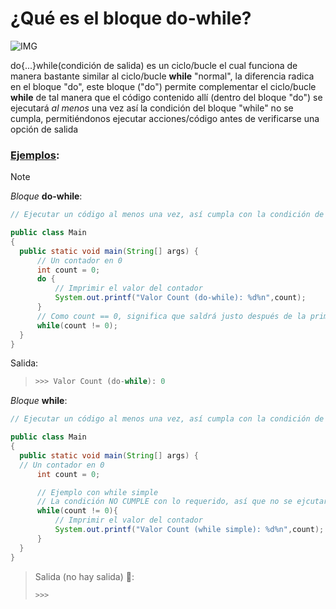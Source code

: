 # ¿Qué es el bloque do-while?

![IMG](https://blogger.googleusercontent.com/img/b/R29vZ2xl/AVvXsEiFb4v2WyHjBy-nI4HcnS2u7q2TAIsn1AhkuxjZ2CeoxdVBLam5jIPYC5BxXsW14z4iUlvfKRWIZZ3FWEgIvcTcjpT9OJovDezOOcGlNdS45_WEyMj08BvasY_nBmNbX5pwUT_re5qxA4M/s640/Sint%25C3%25A1xis+Estructura+Iterativa+Do+While+-+C%2523.PNG "Bloque do{...}while{...}")

do{...}while(condición de salida) es un ciclo/bucle el cual funciona de manera bastante similar al ciclo/bucle **while** "normal", la diferencia radica en el bloque "do", este bloque ("do") permite complementar el ciclo/bucle **while** de tal manera que el código contenido allí (dentro del bloque "do") se ejecutará _al menos_ una vez así la condición del bloque "while" no se cumpla, permitiéndonos ejecutar acciones/código antes de verificarse una opción de salida

### [Ejemplos](./):
>[!NOTE]
>_Bloque_ **do-while**:
>```java
>// Ejecutar un código al menos una vez, así cumpla con la condición de salida
>
>public class Main
>{
>	public static void main(String[] args) {
>	    // Un contador en 0
>		int count = 0;
>		do {
>		    // Imprimir el valor del contador
>			System.out.printf("Valor Count (do-while): %d%n",count);
>		}
>		// Como count == 0, significa que saldrá justo después de la primer ejecución
>		while(count != 0);
>	}
>}
>```
>Salida:
>> ```python
>> >>> Valor Count (do-while): 0
>> ```
>
>_Bloque_ **while**:
>```java
>// Ejecutar un código al menos una vez, así cumpla con la condición de salida
>
>public class Main
>{
>	public static void main(String[] args) {
>   // Un contador en 0
>		int count = 0;
>
>		// Ejemplo con while simple
>		// La condición NO CUMPLE con lo requerido, así que no se ejcutará
>		while(count != 0){
>		    // Imprimir el valor del contador
>			System.out.printf("Valor Count (while simple): %d%n",count);
>		}
>	}
>}
>```
>>Salida (no hay salida) 🤡:
>> ```python
>> >>> 
>> ```
